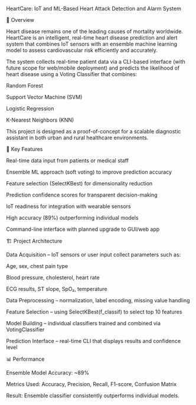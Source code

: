 HeartCare: IoT and ML-Based Heart Attack Detection and Alarm System

📌 Overview

Heart disease remains one of the leading causes of mortality worldwide. HeartCare is an intelligent, real-time heart disease prediction and alert system that combines IoT sensors with an ensemble machine learning model to assess cardiovascular risk efficiently and accurately.

The system collects real-time patient data via a CLI-based interface (with future scope for web/mobile deployment) and predicts the likelihood of heart disease using a Voting Classifier that combines:

Random Forest

Support Vector Machine (SVM)

Logistic Regression

K-Nearest Neighbors (KNN)

This project is designed as a proof-of-concept for a scalable diagnostic assistant in both urban and rural healthcare environments.

🚀 Key Features

Real-time data input from patients or medical staff

Ensemble ML approach (soft voting) to improve prediction accuracy

Feature selection (SelectKBest) for dimensionality reduction

Prediction confidence scores for transparent decision-making

IoT readiness for integration with wearable sensors

High accuracy (89%) outperforming individual models

Command-line interface with planned upgrade to GUI/web app

🏗️ Project Architecture

Data Acquisition – IoT sensors or user input collect parameters such as:

Age, sex, chest pain type

Blood pressure, cholesterol, heart rate

ECG results, ST slope, SpO₂, temperature

Data Preprocessing – normalization, label encoding, missing value handling

Feature Selection – using SelectKBest(f_classif) to select top 10 features

Model Building – individual classifiers trained and combined via VotingClassifier

Prediction Interface – real-time CLI that displays results and confidence level

📊 Performance

Ensemble Model Accuracy: ~89%

Metrics Used: Accuracy, Precision, Recall, F1-score, Confusion Matrix

Result: Ensemble classifier consistently outperforms individual models.
